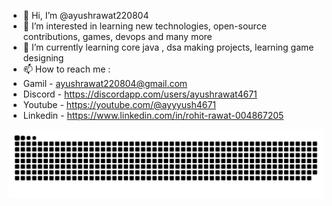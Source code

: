 - 👋 Hi, I’m @ayushrawat220804
- 👀 I’m interested in learning new technologies, open-source contributions, games, devops and many more
- 🌱 I’m currently learning core java , dsa making projects, learning game designing
- 📫 How to reach me :
-  Gamil      -   ayushrawat220804@gmail.com
-  Discord    -   https://discordapp.com/users/ayushrawat4671
-  Youtube    -   https://youtube.com/@ayyyush4671
-  Linkedin   -   https://www.linkedin.com/in/rohit-rawat-004867205
<picture>
  <source
    media="(prefers-color-scheme: dark)"
    srcset="https://raw.githubusercontent.com/platane/snk/output/github-contribution-grid-snake-dark.svg"
  />
  <source
    media="(prefers-color-scheme: light)"
    srcset="https://raw.githubusercontent.com/platane/snk/output/github-contribution-grid-snake.svg"
  />
  <img
    alt="github contribution grid snake animation"
    src="https://raw.githubusercontent.com/platane/snk/output/github-contribution-grid-snake.svg"
  />
</picture>



<!---
ayushrawat220804/ayushrawat220804 is a ✨ special ✨ repository because its `README.md` (this file) appears on your GitHub profile.
You can click the Preview link to take a look at your changes.
--->
